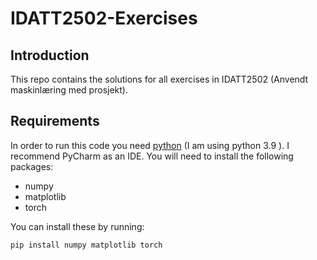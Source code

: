 # IDATT2502-Exercises

## Introduction
This repo contains the solutions for all exercises in IDATT2502 (Anvendt maskinlæring med prosjekt).

## Requirements
In order to run this code you need [python](https://www.python.org/downloads/) (I am using python 3.9 ). I recommend PyCharm as an IDE. You will need to install the following packages:
* numpy
* matplotlib
* torch

You can install these by running:
```bash
pip install numpy matplotlib torch
```
